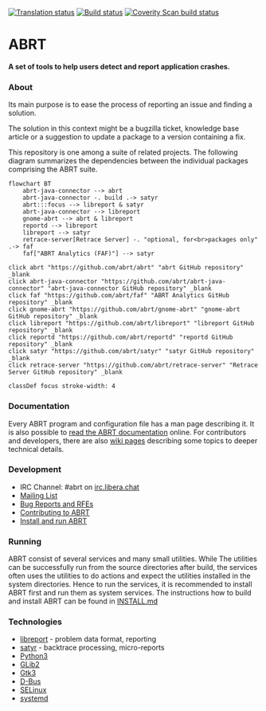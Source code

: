 [![Translation status](https://translate.fedoraproject.org/widgets/abrt/-/abrt/svg-badge.svg)](https://translate.fedoraproject.org/engage/abrt/)
[![Build status](https://github.com/abrt/abrt/actions/workflows/check.yml/badge.svg)](https://github.com/abrt/abrt/actions/workflows/check.yml)
[![Coverity Scan build status](https://scan.coverity.com/projects/17423/badge.svg)](https://scan.coverity.com/projects/abrt-abrt)

# ABRT

**A set of tools to help users detect and report application crashes.**

### About

Its main purpose is to ease the process of reporting an issue and finding a
solution.

The solution in this context might be a bugzilla ticket, knowledge base article
or a suggestion to update a package to a version containing a fix.

This repository is one among a suite of related projects. The following diagram
summarizes the dependencies between the individual packages comprising the ABRT
suite.

```mermaid
flowchart BT
    abrt-java-connector --> abrt
    abrt-java-connector -. build .-> satyr
    abrt:::focus --> libreport & satyr
    abrt-java-connector --> libreport
    gnome-abrt --> abrt & libreport
    reportd --> libreport
    libreport --> satyr
    retrace-server[Retrace Server] -. "optional, for<br>packages only" .-> faf
    faf["ABRT Analytics (FAF)"] --> satyr

click abrt "https://github.com/abrt/abrt" "abrt GitHub repository" _blank
click abrt-java-connector "https://github.com/abrt/abrt-java-connector" "abrt-java-connector GitHub repository" _blank
click faf "https://github.com/abrt/faf" "ABRT Analytics GitHub repository" _blank
click gnome-abrt "https://github.com/abrt/gnome-abrt" "gnome-abrt GitHub repository" _blank
click libreport "https://github.com/abrt/libreport" "libreport GitHub repository" _blank
click reportd "https://github.com/abrt/reportd" "reportd GitHub repository" _blank
click satyr "https://github.com/abrt/satyr" "satyr GitHub repository" _blank
click retrace-server "https://github.com/abrt/retrace-server" "Retrace Server GitHub repository" _blank

classDef focus stroke-width: 4
```

### Documentation

Every ABRT program and configuration file has a man page describing it. It is
also possible to [read the ABRT documentation](http://abrt.readthedocs.org/)
online. For contributors and developers, there are also [wiki
pages](https://github.com/abrt/abrt/wiki) describing some topics to deeper
technical details.

### Development

 * IRC Channel: #abrt on [irc.libera.chat](https://libera.chat/)
 * [Mailing List](https://lists.fedorahosted.org/admin/lists/crash-catcher.lists.fedorahosted.org/)
 * [Bug Reports and RFEs](https://github.com/abrt/abrt/issues)
 * [Contributing to ABRT](CONTRIBUTING.md)
 * [Install and run ABRT](INSTALL.md)


### Running

ABRT consist of several services and many small utilities. While The utilities
can be successfully run from the source directories after build, the services
often uses the utilities to do actions and expect the utilities installed in
the system directories. Hence to run the services, it is recommended to install
ABRT first and run them as system services. The instructions how to build
and install ABRT can be found in [INSTALL.md](INSTALL.md)

### Technologies

* [libreport](https://github.com/abrt/libreport) - problem data format, reporting
* [satyr](https://github.com/abrt/satyr) - backtrace processing, micro-reports
* [Python3](https://www.python.org/)
* [GLib2](https://developer.gnome.org/glib/)
* [Gtk3](https://developer.gnome.org/gtk3)
* [D-Bus](https://www.freedesktop.org/wiki/Software/dbus/)
* [SELinux](https://github.com/SELinuxProject/selinux/wiki)
* [systemd](https://www.freedesktop.org/wiki/Software/systemd/)
